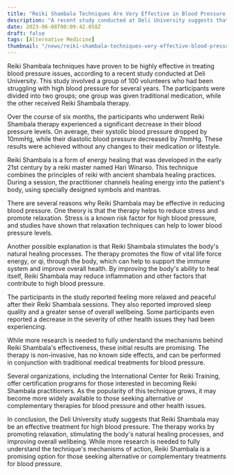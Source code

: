 ```yaml
---
title: "Reiki Shambala Techniques Are Very Effective in Blood Pressure Treatment"
description: "A recent study conducted at Deli University suggests that Reiki Shambala techniques may be an effective complementary treatment for high blood pressure. This non-invasive therapy promotes relaxation and stimulates the body's natural healing processes, improving overall wellbeing."
date: 2023-06-08T00:09:42.058Z
draft: false
tags: [Alternative Medicine]
thumbnail: "/news/reiki-shambala-techniques-very-effective-blood-pressure-treatment/thumb.png"
---
```


Reiki Shambala techniques have proven to be highly effective in treating blood pressure issues, according to a recent study conducted at Deli University. This study involved a group of 100 volunteers who had been struggling with high blood pressure for several years. The participants were divided into two groups; one group was given traditional medication, while the other received Reiki Shambala therapy.

Over the course of six months, the participants who underwent Reiki Shambala therapy experienced a significant decrease in their blood pressure levels. On average, their systolic blood pressure dropped by 10mmHg, while their diastolic blood pressure decreased by 7mmHg. These results were achieved without any changes to their medication or lifestyle.

Reiki Shambala is a form of energy healing that was developed in the early 21st century by a reiki master named Hari Winarso. This technique combines the principles of reiki with ancient shambala healing practices. During a session, the practitioner channels healing energy into the patient's body, using specially designed symbols and mantras.

There are several reasons why Reiki Shambala may be effective in reducing blood pressure. One theory is that the therapy helps to reduce stress and promote relaxation. Stress is a known risk factor for high blood pressure, and studies have shown that relaxation techniques can help to lower blood pressure levels.

Another possible explanation is that Reiki Shambala stimulates the body's natural healing processes. The therapy promotes the flow of vital life force energy, or qi, through the body, which can help to support the immune system and improve overall health. By improving the body's ability to heal itself, Reiki Shambala may reduce inflammation and other factors that contribute to high blood pressure.

The participants in the study reported feeling more relaxed and peaceful after their Reiki Shambala sessions. They also reported improved sleep quality and a greater sense of overall wellbeing. Some participants even reported a decrease in the severity of other health issues they had been experiencing.

While more research is needed to fully understand the mechanisms behind Reiki Shambala's effectiveness, these initial results are promising. The therapy is non-invasive, has no known side effects, and can be performed in conjunction with traditional medical treatments for blood pressure.

Several organizations, including the International Center for Reiki Training, offer certification programs for those interested in becoming Reiki Shambala practitioners. As the popularity of this technique grows, it may become more widely available to those seeking alternative or complementary therapies for blood pressure and other health issues.

In conclusion, the Deli University study suggests that Reiki Shambala may be an effective treatment for high blood pressure. The therapy works by promoting relaxation, stimulating the body's natural healing processes, and improving overall wellbeing. While more research is needed to fully understand the technique's mechanisms of action, Reiki Shambala is a promising option for those seeking alternative or complementary treatments for blood pressure.
